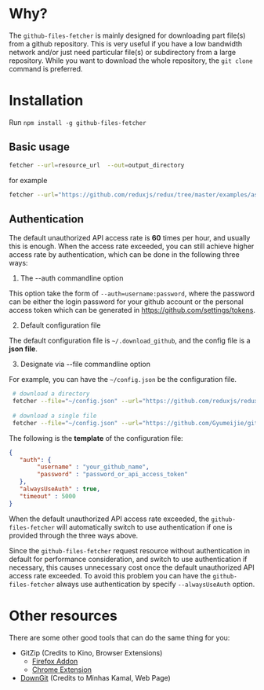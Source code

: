 # Why?

The `github-files-fetcher` is mainly designed for downloading part file(s) from a github repository. This is very useful if you  have a low bandwidth network and/or just need particular file(s) or subdirectory from a large repository. While you want to download the whole repository, the `git clone` command is preferred.

# Installation 

Run `npm install -g github-files-fetcher`

## Basic usage

```bash
fetcher --url=resource_url  --out=output_directory
```
for example
```bash
fetcher --url="https://github.com/reduxjs/redux/tree/master/examples/async" --out="~/"
```

## Authentication

The default unauthorized API access rate is **60** times per hour, and usually this is enough. When the access rate exceeded,
you can still achieve higher access rate by authentication, which can be done in the following three ways:

1. The --auth commandline option 

This option take the form of `--auth=username:password`, where the password can be either the login password for your github account or the personal access token which can be generated in https://github.com/settings/tokens.

2. Default configuration file

The default configuration file is `~/.download_github`, and the config file is a **json file**.

3. Designate via --file commandline option

For example, you can have the `~/config.json` be the configuration file.
```bash
 # download a directory
 fetcher --file="~/config.json" --url="https://github.com/reduxjs/redux/tree/master/examples/async" --out="~/" 
 
 # download a single file
 fetcher --file="~/config.json" --url="https://github.com/Gyumeijie/github-files-fetcher/blob/master/index.js" --out="~/" 
```
The following is the **template** of the configuration file:

```json
{
   "auth": {
        "username" : "your_github_name",
        "password" : "password_or_api_access_token"
   },
   "alwaysUseAuth" : true,
   "timeout" : 5000 
}
```

When the default unauthorized API access rate exceeded, the `github-files-fetcher` will automatically switch to use authentication if one is provided through the three ways above. 

Since the `github-files-fetcher` request resource without authentication in default for performance consideration, and switch to use authentication if necessary, this causes unnecessary cost once the default unauthorized API access rate exceeded. To avoid this problem you can have the `github-files-fetcher` always use authentication by specify `--alwaysUseAuth` option.

# Other resources
There are some other good tools that can do the same thing for you:
- GitZip (Credits to Kino, Browser Extensions)
    - [Firefox Addon](https://addons.mozilla.org/en-US/firefox/addon/gitzip/)
    - [Chrome Extension](https://chrome.google.com/webstore/detail/gitzip-for-github/ffabmkklhbepgcgfonabamgnfafbdlkn)
- [DownGit](https://minhaskamal.github.io/DownGit/#/home) (Credits to Minhas Kamal, Web Page)
